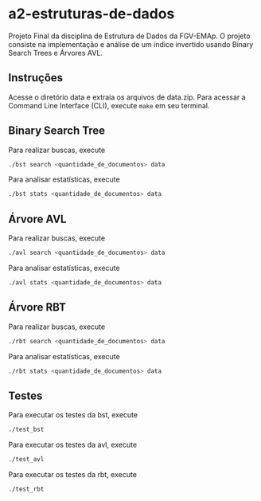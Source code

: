 # a2-estruturas-de-dados
Projeto Final da disciplina de Estrutura de Dados da FGV-EMAp. O projeto consiste na implementação e análise de um índice invertido usando Binary Search Trees e Árvores AVL.

## Instruções
Acesse o diretório data e extraia os arquivos de data.zip.
Para acessar a Command Line Interface (CLI), execute ```make``` em seu terminal.

## Binary Search Tree
Para realizar buscas, execute
```bash
./bst search <quantidade_de_documentos> data
```
Para analisar estatísticas, execute
```bash
./bst stats <quantidade_de_documentos> data
```

## Árvore AVL
Para realizar buscas, execute
```bash
./avl search <quantidade_de_documentos> data
```
Para analisar estatísticas, execute
```bash
./avl stats <quantidade_de_documentos> data
```
## Árvore RBT
Para realizar buscas, execute
```bash
./rbt search <quantidade_de_documentos> data
```
Para analisar estatísticas, execute
```bash
./rbt stats <quantidade_de_documentos> data
```


## Testes
Para executar os testes da bst, execute
```bash
./test_bst
```
Para executar os testes da avl, execute
```bash
./test_avl
```
Para executar os testes da rbt, execute
```bash
./test_rbt
```
